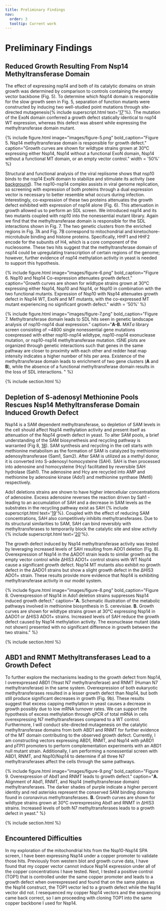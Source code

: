 ```yaml
---
title: Preliminary Findings
nav:
  order: 3
  tooltip: Current work
---
```


# Preliminary Findings
## Reduced Growth Resulting From Nsp14 Methyltransferase Domain
The effect of expressing nsp14 and both of its catalytic domains on strain growth was determined by comparison to controls containing the empty vector backbone (Fig. 5). To determine which Nsp14 domain is responsible for the slow growth seen in Fig. 5, separation of function mutants were constructed by inducing two well-studied point mutations through site-directed mutagenesis{% include superscript.html text='[17](https://doi.org/10.1073/pnas.0808790106)'%}. The mutation of the ExoN domain conferred a growth defect statically identical to nsp14 WT expression, whereas this defect was absent while expressing the methyltransferase domain mutant.

{%
  include figure.html
  image="images/figure-5.png"
  bold_caption="Figure 5. Nsp14 methyltransferase domain is responsible for growth defect."
  caption="Growth curves are shown for wildtype strains grown at 30°C expressing either Nsp14, Nsp14 without a functional ExoN domain, Nsp14 without a functional MT domain, or an empty vector control."
  width = '50%'
%}

Structural and functional analysis of the viral replisome shows that nsp10 binds to the nsp14 ExoN domain to stabilize and stimulate its activity (see [background](background)). The nsp10-nsp14 complex assists in viral genome replication, so screening with expression of both proteins through a dual expression vector is necessary to better resemble what occurs during infection. Interestingly, co-expression of these two proteins attenuates the growth defect exhibited with expression of nsp14 alone (Fig. 6). This attenuation in growth allowed us to perform an SDL screen. We introduced nsp14 and its two mutants coupled with nsp10 into the nonessential mutant library. Again we find that the methyltransferase domain is responsible for the SDL interactions shown in Fig. 7. The two genetic clusters from the enriched regions in Fig. 7A and Fig. 7B correspond to mitochondrial and kinetochore-microtubule binding and histone proteins. Specifically, HHF1 and HHF2 encode for the subunits of H4, which is a core component of the nucleosome. These two hits suggest that the methyltransferase domain of nsp14 could be upregulating transcription of certain regions of the genome; however, further evidence of nsp14 methylation activity in yeast is needed to support this hypothesis.

{%
  include figure.html
  image="images/figure-6.png"
  bold_caption="Figure 6. Nsp10 and Nsp14 Co-expression attenuates growth defect."
  caption="Growth curves are shown for wildtype strains grown at 30°C expressing either Nsp14, Nsp10 and Nsp14, or Nsp10 in combination with the two functional mutants. Expression of Nsp10 with Nsp14 attenuates growth defect in Nsp14 WT, ExoN and MT mutants, with the co-expressed MT mutant experiencing no significant growth defect."
  width = '50%'
%}

{%
  include figure.html
  image="images/figure-7.png"
  bold_caption="Figure 7. Methyltransferase domain leads to SDL hits seen in genetic landscape analysis of nsp10-nsp14 dual expression."
  caption="**A-B.** MAT<i>a</i> library screen consisting of ~4800 single nonessential gene mutations coexpressed with either nsp10-nsp14 wildtype, nsp10-nsp14 exonuclease mutation, or nsp10-nsp14 methyltransferase mutation. tSNE plots are organized through genetic interactions such that genes in the same pathway are closer to proximity with each other and redder heat map intensity indicates a higher number of hits per area. Existence of the methyltransferase domain leads to enrichment of two gene clusters (**A** and **B**), while the absence of a functional methyltransferase domain results in the loss of SDL interactions. "
%}

{% include section.html %}
## Depletion of S-adenosyl Methionine Pools Rescues Nsp14 Methyltransferase Domain Induced Growth Defect
Nsp14 is a SAM dependent methyltransferase, so depletion of SAM levels in the cell should affect Nsp14 methylation activity and present itself as attenuation of the Nsp14 growth defect in yeast. To alter SAM pools, a brief understanding of the SAM biosynethesis and recycling pathway is warranted (Fig 8, [18](https://doi.org/10.1007/s00253-012-4261-3)). SAM synthesis and recycling in the cell starts with methionine metabolism as the formation of SAM is catalyzed by methionine adenosyltransferase (Sam1, Sam2). After SAM is utilized as a methyl donor, it is converted into S-adenosyl homocysteine (SAH). SAH is then processed into adenosine and homocysteine (Hcy) facilitated by reversible SAH hydrolase (Sah1). The adenosine and Hcy are recycled into AMP and methionine by adenosine kinase (Ado1) and methionine synthase (Met6) respectively.

Ado1 deletions strains are shown to have higher intercellular concentrations of adenosine. Excess adenosine reverses the reaction driven by Sah1 - leading to an accumulation of SAH and a decrease in SAM levels as the substrates in the recycling pathway exist as SAH {% include superscript.html text='[19](https://doi.org/10.1016/j.bbadis.2012.09.007)'%}. Coupled with the effect of reducing SAM concentrations, SAH also competitively inhibits methyltransferases. Due to its structural similarities to SAM, SAH can bind reversibly with methyltransferases to temporarily block the catalytic site and slow activity {% include superscript.html text='[20](https://doi.org/10.1016/j.tips.2004.04.004)'%}.

The growth defect induced by Nsp14 methyltransferase activity was tested by leveraging increased levels of SAH resulting from ADO1 deletion (Fig. 8). Overexpression of Nsp14 in the ΔADO1 strain leads to similar growth as the empty vector control while ΔHIS3 ADO1+ control strains with WT Nsp14 cause a significant growth defect. Nsp14 MT mutants also exhibit no growth defect in the ΔADO1 strains but show a slight growth defect in the ΔHIS3 ADO1+ strain. These results provide more evidence that Nsp14 is exhibiting methyltransferase activity in our model system.

{%
  include figure.html
  image="images/figure-8.png"
  bold_caption="Figure 8. Overexpression of Nsp14 in Ado1 deletion strains suppresses Nsp14 induced growth defect."
  caption="**A.** Schematic illustration of the metabolic pathways involved in methionine biosynthesis in S. cerevisiae. **B.** Growth curves are shown for wildtype strains grown at 30°C expressing Nsp14 in ΔADO1 or ΔHIS3 ADO1+ strains. Increased levels of SAH reduce the growth defect caused by Nsp14 methylation activity. The exonuclease mutant (data not shown) presented with no significant difference in growth between the two strains."
%}

{% include section.html %}
## ABD1 and RNMT Methyltransferases Lead to a Growth Defect
To further explore the mechanisms leading to the growth defect from Nsp14, I overexpressed ABD1 (Yeast N7 methyltransferase) and RNMT (Human N7 methyltransferase) in the same system. Overexpression of both eukaryotic methyltransferases resulted in a lesser growth defect than Nsp14, but both still produce significant decreases in growth (Fig. 9b). These results suggest that excess capping methylation in yeast causes a decrease in growth possibly due to low mRNA turnover rates. We can support the hypothesis of excess methylation through qPCR of total mRNA in cells overexpressing N7 methyltransferases compared to a WT control. Furthermore, I will conduct site-directed mutagenesis on the catalytic methyltransferase domains from both ABD1 and RNMT for further evidence of the MT domain contributing to the observed growth defect. Currently, I am constructing vectors expressing ABD1, RNMT, and Nsp14 with pABD1 and pTPI1 promoters to perform complementation experiments with an ABD1 null mutant strain. Additionally, I am performing a nonessential screen with ABD1, RNMT, and Nsp10/Nsp14 to determine if all three N7 methyltransferases affect the cells through the same pathways.

{%
  include figure.html
  image="images/figure-9.png"
  bold_caption="Figure 9. Overexpression of Abd1 and RNMT leads to growth defect."
  caption="**A.** Alignment of Abd1, RNMT, and Nsp14 (methyltransferase domain) methyltransferases. The darker shades of purple indicate a higher percent identity and red asterisks represent the conserved SAM binding domains found in coronavirus methyltransferases. **B.** Growth curves are shown for wildtype strains grown at 30°C overexpressing Abd1 and RNMT in ΔHIS3 strains. Increased levels of both N7 methyltransferases leads to a growth defect in yeast."
%}

{% include section.html %}
## Encountered Difficulties
In my exploration of the mitochondrial hits from the Nsp10-Nsp14 SPA screen, I have been expressing Nsp14 under a copper promoter to validate those hits. Previously from western blot and growth curve data, I have found that my copper vector cannot induce Nsp14 expression under all of the copper concentrations I have tested. Next, I tested a positive control (TOP1) that is controlled under the same copper promoter and leads to a growth defect when overexpressed and found that on the same plates as the Nsp14 construct, the TOP1 vector led to a growth defect while the Nsp14 vector did not. I resequenced my copper Nsp14 vectors and the sequencing came back correct, so I am proceeding with cloning TOP1 into the same copper backbone I used for Nsp14.
